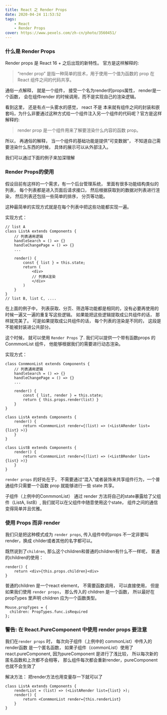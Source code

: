 ```yaml
---
title: React 之 Render Props
date: 2020-04-24 11:53:52
tags:
    - React
    - Render Props
cover: https://www.pexels.com/zh-cn/photo/3560451/
---
```


### 什么是 Render Props

Render props 是 React 16 + 之后出现的新特性。 官方是这样解释的:
>“render prop” 是指一种简单的技术，用于使用一个值为函数的 prop 在 React 组件之间的代码共享。

通俗一点解释， 就是一个组件， 接受一个名为render的props属性， render是一个函数， 会在组件render 的时候调用，而不是实现自己的渲染逻辑。

看到这里， 还是有点一头雾水的感觉， react 不是 本来就有组件之间的封装和嵌套吗，为什么非要通过这种方式给一个组件注入另一个组件的代码呢？官方是这样解释的:
>render prop 是一个组件用来了解要渲染什么内容的函数 prop。

所以， 再通俗的解释， 当一个组件的基础功能是提供“可变数据”， 不知道自己需要渲染什么东西的时候， 具体的展示可以从外部注入。

我们可以通过下面的例子来加深理解

### Render Props的使用

假设目前有这样的一个需求，有一个后台管理系统， 里面有很多功能结构类似的列表， 每个列表都是进入页面后请求接口， 然后根据获取到的数据对列表进行渲染， 然后列表还包括一些简单的排序， 分页等功能。

这种最简单的实现方式就是在每个列表中把这些功能都实现一遍。

实现方式：

```
// list A
class ListA extends Components {
    // 列表通用逻辑
    handleSearch = () => {}
    handleChangePage = () => {}
    ...

    render() {
        const { list } = this.state;
        return (
            <div>
            // 列表A渲染
            </div>
        )
    }
}
// list B, list C, ....
```

在上面的例子中， 列表获取、分页、筛选等功能都是相同的，没有必要再使用的时候一遍又一遍的重复写这些逻辑。
如果能把这些逻辑提取成公共组件的话， 那样就完美了。
可是如果提取成公共组件的话， 每个列表的渲染是不同的， 这段是不能被封装进公共部分。

这个时候， 就可以使用 `Render Props` 了. 我们可以提供一个带有函数props 的ConmmonList 组件， 他能够根据我们的需要进行动态渲染。

实现方式：

```
class ConmmonList extends Components {
    // 列表通用逻辑
    handleSearch = () => {}
    handleChangePage = () => {}
    ...

    render() {
        const { list, render } = this.state;
        return { this.props.render(list) }
    }
}

class ListA extends Components {
    render() {
        return <ConmmonList render={(list) => (<ListARender list={list} >)}
    }
}

class ListB extends Components {
    render() {
        return <ConmmonList render={(list) => (<ListBRender list={list} >)}
    }
}
```

`render props` 的好处在于， 不需要通过“混入”或者装饰来共享组件行为，一个普通组件只需要一个函数 prop 就能够进行一些 state 共享。

子组件（上例中的ConmmonList） 通过 render 方法将自己的state暴露给了父组件（ListA, listB）, 我们就可以在父组件中随意使用这个state， 组件之间的通信变得简单并且优雅。


### 使用 Props 而非 render

我们只是把这种模式成为 `render props`, 传入组件中的props 不一定非要叫 render，换成 childer或者其他的名字都可以。

既然说到了`children`, 那么这个children和普通的children有什么不一样呢，  普通的children的使用：

```
render() {
    return <div>{this.props.children}<div>
}
```

普通的children 是一个react element， 不需要函数调用， 可以直接使用， 但是如果我们使用 `render props`， 那么传入的 children 是一个函数， 所以最好在propTypes 里声明 children 应为一个函数类型。

```
Mouse.propTypes = {
  children: PropTypes.func.isRequired
};
```

### 警告: 在 React.PureComponent 中使用 render props 要注意

我们在`render props` 时， 每次向子组件（上例中的 commonList）中传入的render函数 是一个匿名函数， 如果子组件（commonList）使用了react.pureComponent,  因为pureComponent 是进行了浅比较， 所以每次新的匿名函数和上次都不会相等， 那么组件每次都会重新render，pureComponent 也就不会生效了

解决方法： 把render方法也用变量存一下就可以了

```
class ListA extends Components {
    renderList = (list) => (<ListARender list={list} >);
    render() {
        return <ConmmonList render={this.renderList}
    }
}
```




